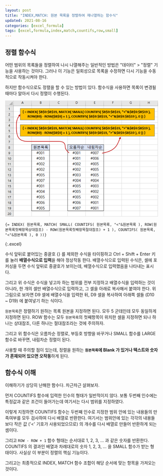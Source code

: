 ```yaml
---
layout: post
title: "INDEX,MATCH: 원본 목록을 정렬하여 재나열하는 함수식"
updated: 2021-08-16
categories: [excel_formula]
tags: [excel,formula,index,match,countifs,row,small]
---
```


## 정렬 함수식

어떤 범위의 목록들을 정렬하여 나시 나열해주는 일반적인 방법은 "데이터" > "정렬" 기능을 사용하는 것이다. 그러나 이 기능은 일회성으로 목록을 수정하면 다시 기능을 수동적으로 작동시켜야 한다.

하지만 함수식으로도 정렬을 할 수 있는 방법이 있다. 함수식을 사용하면 목록이 변경될 때마다 알아서 다시 정렬이 수행된다.

![그림00](/img/msoffice/formula/formula-2450.png)

```excel
{= INDEX( 원본목록, MATCH( SMALL( COUNTIFS( 원본목록, "<"&원본목록 ), ROW(원본목록첫째항목상대참조) - ROW(원본목록첫째항목절대참조) + 1 ), COUNTIFS( 원본목록, "<"&원본목록 ), 0 ))}
```
{:.excel}

수식 앞뒤로 붙어있는 중괄호 {} 를 제외한 수식을 타이핑하고 Ctrl + Shift + Enter 키를 눌러 **배열수식으로 입력**을 해야 정상작동 한다. 배열수식으로 입력된 수식은, 셀에 포커싱을 두면 수식 앞뒤로 중괄호가 보이는데, 배열수식으로 입력했음을 나타내는 표시다.

그리고 위 수식은 수식을 넣고자 하는 범위를 전부 지정하고 배열수식을 입력하는 것이 아니라, 한 개의 셀만 배열수식으로 입력하고, 그 셀을 아래로 복사해서 붙여야 한다. 위 그림으로 보자면 D9 셀에 배열수식을 입력한 뒤, D9 셀을 복사하여 아래쪽 셀들 (D10 ~ D19) 에 붙여넣기 하는 식이다.

`원본목록`은 정렬하기 원하는 목록 원본을 지정하면 된다. 모두 5 군데인데 모두 동일하게 지정하면 된다. ROW 함수는 모두 `원본목록`의 첫째항목이 위치한 셀을 지정하면 되나 하나는 상대참조, 다른 하나는 절대참조라는 것에 주의하자.

그리고 위 함수식은 오름차순 정렬로, 부등호 방향을 바꾸거나 SMALL 함수를 LARGE 함수로 바꾸면, 내림차순 정렬이 된다.

사용할 때 주의할 점이 있는데, 정렬을 원하는 **`원본목록`에 Blank 가 있거나 텍스트와 숫자가 혼재되어 있으면 오작동**하게 된다.

## 함수식 이해

이해하기가 상당히 난해한 함수다. 차근차근 살펴보자.

먼저 COUNTIFS 함수에 입력한 인수의 형태가 일반적이지 않다. 보통 두번째 인수에는 특정값과 같은 조건이 들어가는데 여기서는 다시 범위를 지정하였다.

이렇게 지정하면 COUNTIFS 함수는 두번째 인수로 지정한 범위 안에 있는 내용들의 만족여부를 모두 검사하여 다시 배열로 반환한다. 여기서는 범위안에 있는 각각의 내용들보다 작은 값 ('<' 기호가 사용되었으므로) 의 개수를 다시 배열로 만들어 반환하게 되는 셈이다.

그리고 `ROW - ROW + 1` 함수 형태는 순서대로 1, 2, 3, ... 과 같은 숫자를 반환한다. COUNTIFS 의 결과인 배열과 차례대로의 숫자 1, 2, 3, ... 을 SMALL 함수가 받는 형태이다. 사실상 이 부분이 정렬의 핵심 기능이다.

그리고는 최종적으로 INDEX, MATCH 함수 조합이 해당 순서에 맞는 항목을 가져오는 것이다.